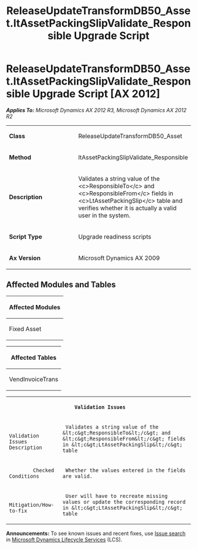 ﻿---
title: ReleaseUpdateTransformDB50_Asset.ltAssetPackingSlipValidate_Responsible Upgrade Script
TOCTitle: ReleaseUpdateTransformDB50_Asset.ltAssetPackingSlipValidate_Responsible Upgrade Script
ms:assetid: 7bd43b88-324b-a060-edb5-a6451097607c
ms:mtpsurl: https://msdn.microsoft.com/en-us/library/JJ719455(v=AX.60)
ms:contentKeyID: 49709245
ms.date: 05/18/2015
mtps_version: v=AX.60
---

# ReleaseUpdateTransformDB50\_Asset.ltAssetPackingSlipValidate\_Responsible Upgrade Script [AX 2012]


_**Applies To:** Microsoft Dynamics AX 2012 R3, Microsoft Dynamics AX 2012 R2_

<table>
<colgroup>
<col style="width: 50%" />
<col style="width: 50%" />
</colgroup>
<tbody>
<tr class="odd">
<td><p><strong>Class</strong></p></td>
<td><p>ReleaseUpdateTransformDB50_Asset</p></td>
</tr>
<tr class="even">
<td><p><strong>Method</strong></p></td>
<td><p>ltAssetPackingSlipValidate_Responsible</p></td>
</tr>
<tr class="odd">
<td><p><strong>Description</strong></p></td>
<td><p>Validates a string value of the &lt;c&gt;ResponsibleTo&lt;/c&gt; and &lt;c&gt;ResponsibleFrom&lt;/c&gt; fields in &lt;c&gt;LtAssetPackingSlip&lt;/c&gt; table and verifies whether it is actually a valid user in the system.</p></td>
</tr>
<tr class="even">
<td><p><strong>Script Type</strong></p></td>
<td><p>Upgrade readiness scripts</p></td>
</tr>
<tr class="odd">
<td><p><strong>Ax Version</strong></p></td>
<td><p>Microsoft Dynamics AX 2009</p></td>
</tr>
</tbody>
</table>


## Affected Modules and Tables

<table>
<colgroup>
<col style="width: 100%" />
</colgroup>
<thead>
<tr class="header">
<th><p>Affected Modules</p></th>
</tr>
</thead>
<tbody>
<tr class="odd">
<td><p>Fixed Asset</p></td>
</tr>
</tbody>
</table>


<table>
<colgroup>
<col style="width: 100%" />
</colgroup>
<thead>
<tr class="header">
<th><p>Affected Tables</p></th>
</tr>
</thead>
<tbody>
<tr class="odd">
<td><p>VendInvoiceTrans</p></td>
</tr>
</tbody>
</table>


<table xmlns="http://www.w3.org/1999/xhtml">
              <tr><th colspan="2">
		
   <p>
   
	 Validation Issues
  </p>
  </th></tr>
              <tr><td>
		
   <p>
   
	 
            Validation Issues Description
          
  </p>
  </td><td>
		
   <p>
   
	 Validates a string value of the &lt;c&gt;ResponsibleTo&lt;/c&gt; and &lt;c&gt;ResponsibleFrom&lt;/c&gt; fields in &lt;c&gt;LtAssetPackingSlip&lt;/c&gt; table
  </p>
  </td></tr>
              <tr><td>
		
   <p>
   
	 
            Checked Conditions
          
  </p>
  </td><td>
		
   <p>
   
	 Whether the values entered in the fields are valid.
  </p>
  </td></tr>
              <tr><td>
		
   <p>
   
	 
            Mitigation/How-to-fix
          
  </p>
  </td><td>
		
   <p>
   
	 User will have to recreate missing values or update the corresponding record in &lt;c&gt;LtAssetPackingSlip&lt;/c&gt; table
  </p>
  </td></tr>
            </table>

  
**Announcements:** To see known issues and recent fixes, use [Issue search](http://go.microsoft.com/fwlink/?linkid=389258) in [Microsoft Dynamics Lifecycle Services](http://go.microsoft.com/fwlink/?linkid=306505) (LCS).

